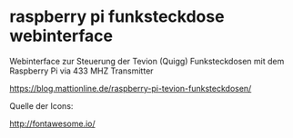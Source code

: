 # raspberry pi funksteckdose webinterface

Webinterface zur Steuerung der Tevion (Quigg) Funksteckdosen mit dem Raspberry Pi via 433 MHZ Transmitter

https://blog.mattionline.de/raspberry-pi-tevion-funksteckdosen/

Quelle der Icons:

http://fontawesome.io/
